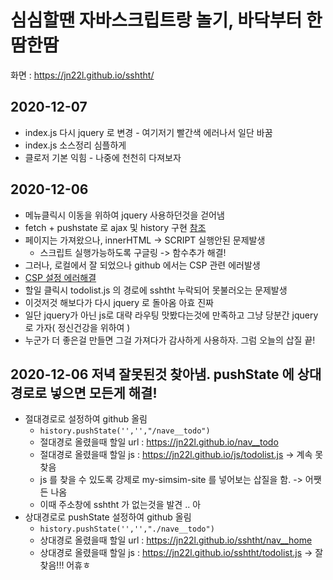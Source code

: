 # 심심할땐 자바스크립트랑 놀기, 바닥부터 한땀한땀

화면 : <https://jn22l.github.io/sshtht/>

## 2020-12-07

- index.js 다시 jquery 로 변경 - 여기저기 빨간색 에러나서 일단 바꿈
- index.js 소스정리 심플하게
- 클로저 기본 익힘 - 나중에 천천히 다져보자

## 2020-12-06

- 메뉴클릭시 이동을 위하여 jquery 사용하던것을 걷어냄
- fetch + pushstate 로 ajax 및 history 구현 [참조](https://poiemaweb.com/js-spa)
- 페이지는 가져왔으나, innerHTML -> SCRIPT 실행안된 문제발생
  - 스크립트 실행가능하도록 구글링 -> 함수추가 해결!
- 그러나, 로컬에서 잘 되었으나 github 에서는 CSP 관련 에러발생
- [CSP 설정 에러해결](https://developers.google.com/web/fundamentals/security/csp?hl=ko)
- 할일 클릭시 todolist.js 의 경로에 sshtht 누락되어 못불러오는 문제발생
- 이것저것 해보다가 다시 jquery 로 돌아옴 아효 진짜
- 일단 jquery가 아닌 js로 대략 라우팅 맛봤다는것에 만족하고 그냥 당분간 jquery 로 가자( 정신건강을 위하여 )
- 누군가 더 좋은걸 만들면 그걸 가져다가 감사하게 사용하자. 그럼 오늘의 삽질 끝!

## 2020-12-06 저녁 잘못된것 찾아냄. pushState 에 상대경로로 넣으면 모든게 해결!

- 절대경로로 설정하여 github 올림
  - `history.pushState('','',"/nave__todo")`
  - 절대경로 올렸을때 할일 url : https://jn22l.github.io/nav__todo
  - 절대경로 올렸을때 할일 js : https://jn22l.github.io/js/todolist.js -> 계속 못찾음
  - js 를 찾을 수 있도록 강제로 my-simsim-site 를 넣어보는 삽질을 함. -> 어쨋든 나옴
  - 이때 주소창에 sshtht 가 없는것을 발견 .. 아
- 상대경로로 pushState 설정하여 github 올림
  - `history.pushState('','',"./nave__todo")`
  - 상대경로 올렸을때 할일 url : https://jn22l.github.io/sshtht/nav__home
  - 상대경로 올렸을때 할일 js : https://jn22l.github.io/sshtht/todolist.js -> 잘찾음!!! 어휴ㅎ
